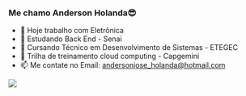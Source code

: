 ### Me chamo Anderson Holanda😎

- 🔭 Hoje trabalho com Eletrônica
- 🌱 Estudando Back End - Senai
- 🌱 Cursando Técnico em Desenvolvimento de Sistemas - ETEGEC
- 🌱 Trilha de treinamento cloud computing - Capgemini
- 📫 Me contate no Email: andersonjose_holanda@hotmail.com

<div> 
  <a href="https://instagram.com/dinhoanderson79" target="_blank"><img src="https://img.shields.io/badge/-Instagram-%23E4405F?style=for-the-badge&logo=instagram&logoColor=white" target="_blank"></a>
 
</div>
